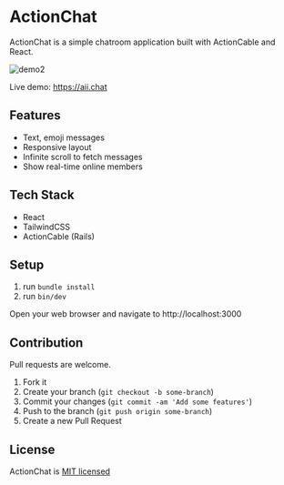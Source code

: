# ActionChat
ActionChat is a simple chatroom application built with ActionCable and React.

![demo2](https://github.com/renny-ren/action-chat/assets/19547819/80fbe930-f2b0-4834-9fad-cd3f56c1adcc)

Live demo: https://aii.chat

## Features
- Text, emoji messages
- Responsive layout
- Infinite scroll to fetch messages
- Show real-time online members

## Tech Stack
- React
- TailwindCSS
- ActionCable (Rails)
 
## Setup
1. run `bundle install`
2. run `bin/dev`

Open your web browser and navigate to http://localhost:3000

## Contribution

Pull requests are welcome.

1. Fork it
2. Create your branch (`git checkout -b some-branch`)
3. Commit your changes (`git commit -am 'Add some features'`)
4. Push to the branch (`git push origin some-branch`)
5. Create a new Pull Request

## License

ActionChat is [MIT licensed](./LICENSE)
